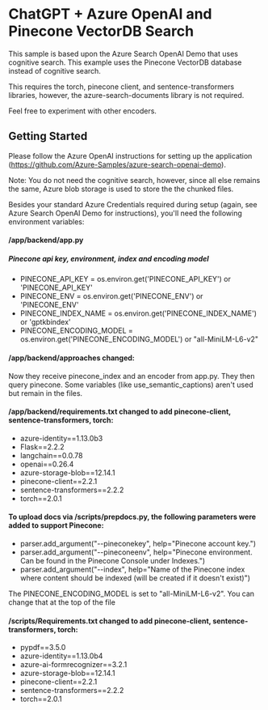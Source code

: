 # ChatGPT + Azure OpenAI and Pinecone VectorDB Search


This sample is based upon the Azure Search OpenAI Demo that uses cognitive search.  This example uses the Pinecone VectorDB database instead of cognitive search.   

This requires the torch, pinecone client, and sentence-transformers libraries, however, the azure-search-documents library is not required.  

Feel free to experiment with other encoders.


## Getting Started

Please follow the Azure OpenAI instructions for setting up the application (https://github.com/Azure-Samples/azure-search-openai-demo).  

Note: You do not need the cognitive search, however, since all else remains the same, Azure blob storage is used to store the the chunked files.  

Besides your standard Azure Credentials required during setup (again, see Azure Search OpenAI Demo for instructions), you'll need the following environment variables:

####  /app/backend/app.py
##### Pinecone api key, environment, index and encoding model
- PINECONE_API_KEY =  os.environ.get('PINECONE_API_KEY') or 'PINECONE_API_KEY'
- PINECONE_ENV = os.environ.get('PINECONE_ENV') or 'PINECONE_ENV'
- PINECONE_INDEX_NAME = os.environ.get('PINECONE_INDEX_NAME') or 'gptkbindex'
- PINECONE_ENCODING_MODEL = os.environ.get('PINECONE_ENCODING_MODEL') or "all-MiniLM-L6-v2" 

####  /app/backend/approaches changed:
Now they receive pinecone_index and an encoder from app.py.  They then query pinecone.  Some variables (like use_semantic_captions) aren't used but remain in the files.

####  /app/backend/requirements.txt changed to add pinecone-client, sentence-transformers, torch:
- azure-identity==1.13.0b3
- Flask==2.2.2
- langchain==0.0.78
- openai==0.26.4
- azure-storage-blob==12.14.1
- pinecone-client==2.2.1
- sentence-transformers==2.2.2
- torch==2.0.1


#### To upload docs via /scripts/prepdocs.py, the following parameters were added to support Pinecone:
- parser.add_argument("--pineconekey", help="Pinecone account key.")
- parser.add_argument("--pineconeenv", help="Pinecone environment. Can be found in the Pinecone Console under Indexes.")
- parser.add_argument("--index", help="Name of the Pinecone index where content should be indexed (will be created if it doesn't exist)")

The PINECONE_ENCODING_MODEL is set to "all-MiniLM-L6-v2".  You can change that at the top of the file 

####  /scripts/Requirements.txt changed to add pinecone-client, sentence-transformers, torch:
- pypdf==3.5.0
- azure-identity==1.13.0b4
- azure-ai-formrecognizer==3.2.1
- azure-storage-blob==12.14.1
- pinecone-client==2.2.1
- sentence-transformers==2.2.2
- torch==2.0.1
